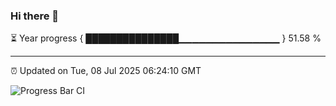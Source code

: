 ### Hi there 👋

⏳ Year progress { ███████████████▁▁▁▁▁▁▁▁▁▁▁▁▁▁▁ } 51.58 %

---

⏰ Updated on Tue, 08 Jul 2025 06:24:10 GMT

![Progress Bar CI](https://github.com/liununu/liununu/workflows/Progress%20Bar%20CI/badge.svg)

